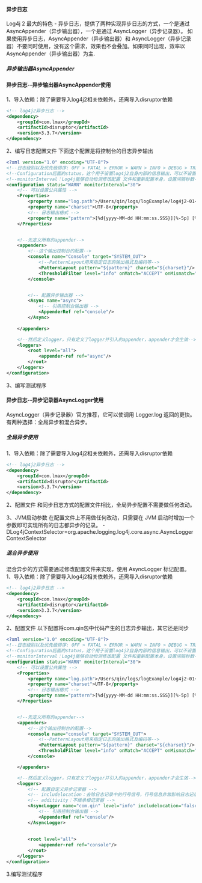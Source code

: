 
#### 异步日志
Log4j 2 最大的特色 - 异步日志，提供了两种实现异步日志的方式，一个是通过 AsyncAppender（异步输出器），一个是通过 AsyncLogger（异步记录器）。
如果使用异步日志，AsyncAppender（异步输出器）和 AsyncLogger（异步记录器）不要同时使用，没有这个需求，效果也不会叠加。如果同时出现，效率以 AsyncAppender（异步输出器）为主.
##### 异步输出器AsyncAppender




#### 异步日志--异步输出器AsyncAppender使用
1、导入依赖：除了需要导入log4j2相关依赖外，还需导入disruptor依赖
```xml
<!-- log4j2异步日志 -->
<dependency>
    <groupId>com.lmax</groupId>
    <artifactId>disruptor</artifactId>
    <version>3.3.7</version>
</dependency>
```

2、编写日志配置文件
下面这个配置是将控制台的日志异步输出
```xml
<?xml version="1.0" encoding="UTF-8"?>
<!--日志级别以及优先级排序: OFF > FATAL > ERROR > WARN > INFO > DEBUG > TRACE > ALL -->
<!--Configuration后面的status，这个用于设置log4j2自身内部的信息输出，可以不设置，当设置成trace时，你会看到log4j2内部各种详细输出-->
<!--monitorInterval：Log4j能够自动检测修改配置 文件和重新配置本身，设置间隔秒数-->
<configuration status="WARN" monitorInterval="30">
    <!-- 可以设置公共属性 -->
    <Properties>
        <property name="log.path">/Users/qin/logs/logExample/log4j2-01</property>
        <property name="charset">UTF-8</property>
        <!-- 日志输出格式 -->
        <property name="pattern">[%d{yyyy-MM-dd HH:mm:ss.SSS}][%-5p] [%t] [%c{1}:%M %L] %m %n</property>
    </Properties>


    <!--先定义所有的appender-->
    <appenders>
        <!--这个输出控制台的配置-->
        <console name="Console" target="SYSTEM_OUT">
            <!--PatternLayout用来指定日志的输出格式及编码等-->
            <PatternLayout pattern="${pattern}" charset="${charset}"/>
            <ThresholdFilter level="info" onMatch="ACCEPT" onMismatch="DENY"/>
        </console>


        <!-- 配置异步输出器 -->
        <Async name="async">
            <!-- 引用控制台输出器 -->
            <AppenderRef ref="console"/>
        </Async>
        
    </appenders>

    <!--然后定义logger，只有定义了logger并引入的appender，appender才会生效-->
    <loggers>
        <root level="all">
            <appender-ref ref="async"/>
        </root>
    </loggers>
</configuration>
```
3、编写测试程序



#### 异步日志--异步记录器AsyncLogger使用
AsyncLogger（异步记录器）官方推荐，它可以使调用 Logger.log 返回的更快。有两种选择：全局异步和混合异步。

##### 全局异步使用
1、导入依赖：除了需要导入log4j2相关依赖外，还需导入disruptor依赖
```xml
<!-- log4j2异步日志 -->
<dependency>
    <groupId>com.lmax</groupId>
    <artifactId>disruptor</artifactId>
    <version>3.3.7</version>
</dependency>
```

2、配置文件
和同步日志方式的配置文件相比，全局异步配置不需要做任何改动。

3、JVM启动参数
在配置文件上不用做任何改动，只需要在 JVM 启动时增加一个参数即可实现所有的日志都异步的记录。
-DLog4jContextSelector=org.apache.logging.log4j.core.async.AsyncLoggerContextSelector



##### 混合异步使用
混合异步的方式需要通过修改配置文件来实现，使用 AsyncLogger 标记配置。
1、导入依赖：除了需要导入log4j2相关依赖外，还需导入disruptor依赖
```xml
<!-- log4j2异步日志 -->
<dependency>
    <groupId>com.lmax</groupId>
    <artifactId>disruptor</artifactId>
    <version>3.3.7</version>
</dependency>
```

2、配置文件
以下配置将com.qin包中代码产生的日志异步输出，其它还是同步
```xml
<?xml version="1.0" encoding="UTF-8"?>
<!--日志级别以及优先级排序: OFF > FATAL > ERROR > WARN > INFO > DEBUG > TRACE > ALL -->
<!--Configuration后面的status，这个用于设置log4j2自身内部的信息输出，可以不设置，当设置成trace时，你会看到log4j2内部各种详细输出-->
<!--monitorInterval：Log4j能够自动检测修改配置 文件和重新配置本身，设置间隔秒数-->
<configuration status="WARN" monitorInterval="30">
    <!-- 可以设置公共属性 -->
    <Properties>
        <property name="log.path">/Users/qin/logs/logExample/log4j2-01</property>
        <property name="charset">UTF-8</property>
        <!-- 日志输出格式 -->
        <property name="pattern">[%d{yyyy-MM-dd HH:mm:ss.SSS}][%-5p] [%t] [%c{1}:%M %L] %m %n</property>
    </Properties>


    <!--先定义所有的appender-->
    <appenders>
        <!--这个输出控制台的配置-->
        <console name="console" target="SYSTEM_OUT">
            <!--PatternLayout用来指定日志的输出格式及编码等-->
            <PatternLayout pattern="${pattern}" charset="${charset}"/>
            <ThresholdFilter level="info" onMatch="ACCEPT" onMismatch="DENY"/>
        </console>

    </appenders>

    <!--然后定义logger，只有定义了logger并引入的appender，appender才会生效-->
    <loggers>
        <!-- 配置自定义异步记录器 -->
        <!-- includelocation：去除日志记录中的行号信号，行号信息非常影响日志记录的效率（生产中都不加这个行号）-->
        <!-- additivity：不继承根记录器 -->
        <AsyncLogger name="com.qin" level="info" includelocation="false" additivity="false">
            <!-- 引用控制台输出器 -->
            <AppenderRef ref="console"/>
        </AsyncLogger>
        
        
        <root level="all">
            <appender-ref ref="console"/>
        </root>
    </loggers>
</configuration>
```

3.编写测试程序
